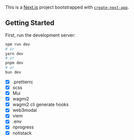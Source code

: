 This is a [Next.js](https://nextjs.org/) project bootstrapped with [`create-next-app`](https://github.com/vercel/next.js/tree/canary/packages/create-next-app).

## Getting Started

First, run the development server:

```bash
npm run dev
# or
yarn dev
# or
pnpm dev
# or
bun dev
```

- [x] .prettierrc
- [x] scss
- [x] Mui
- [x] wagmi2
- [x] wagmi2 cli generate hooks
- [x] web3modal
- [x] viem
- [x] .env
- [x] nprogress
- [x] notistack
